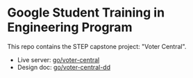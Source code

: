 # Google Student Training in Engineering Program

This repo contains the STEP capstone project: "Voter Central".

* Live server: [go/voter-central](http://go/voter-central)
* Design doc: [go/voter-central-dd](http://go/voter-central-dd)